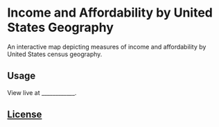 # Income and Affordability by United States Geography

An interactive map depicting measures of income and affordability by United States census geography.

## Usage

View live at ____________.

## [License](/LICENSE)
